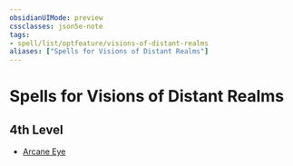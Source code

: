 ```yaml
---
obsidianUIMode: preview
cssclasses: json5e-note
tags:
- spell/list/optfeature/visions-of-distant-realms
aliases: ["Spells for Visions of Distant Realms"]
---
```

# Spells for Visions of Distant Realms

## 4th Level

- [Arcane Eye](compendium/spells/arcane-eye-xphb.md "XPHB")